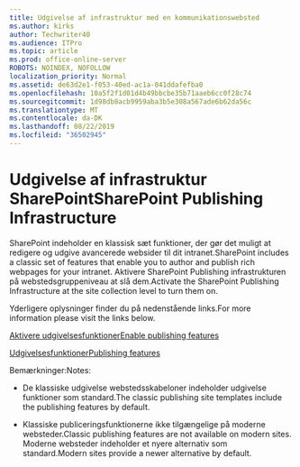 ```yaml
---
title: Udgivelse af infrastruktur med en kommunikationswebsted
ms.author: kirks
author: Techwriter40
ms.audience: ITPro
ms.topic: article
ms.prod: office-online-server
ROBOTS: NOINDEX, NOFOLLOW
localization_priority: Normal
ms.assetid: de63d2e1-f053-40ed-ac1a-041ddafefba0
ms.openlocfilehash: 10a5f2f1d01d4b49bbcbe35b71aaeb6cc0f28c74
ms.sourcegitcommit: 1d98db8acb9959aba3b5e308a567ade6b62da56c
ms.translationtype: MT
ms.contentlocale: da-DK
ms.lasthandoff: 08/22/2019
ms.locfileid: "36502945"
---
```

# <a name="sharepoint-publishing-infrastructure"></a><span data-ttu-id="44b0b-102">Udgivelse af infrastruktur SharePoint</span><span class="sxs-lookup"><span data-stu-id="44b0b-102">SharePoint Publishing Infrastructure</span></span>


<span data-ttu-id="44b0b-103">SharePoint indeholder en klassisk sæt funktioner, der gør det muligt at redigere og udgive avancerede websider til dit intranet.</span><span class="sxs-lookup"><span data-stu-id="44b0b-103">SharePoint includes a classic set of features that enable you to author and publish rich webpages for your intranet.</span></span> <span data-ttu-id="44b0b-104">Aktivere SharePoint Publishing infrastrukturen på webstedsgruppeniveau at slå dem.</span><span class="sxs-lookup"><span data-stu-id="44b0b-104">Activate the SharePoint Publishing Infrastructure at the site collection level to turn them on.</span></span>

<span data-ttu-id="44b0b-105">Yderligere oplysninger finder du på nedenstående links.</span><span class="sxs-lookup"><span data-stu-id="44b0b-105">For more information please visit the links below.</span></span>

[<span data-ttu-id="44b0b-106">Aktivere udgivelsesfunktioner</span><span class="sxs-lookup"><span data-stu-id="44b0b-106">Enable publishing features</span></span>](https://support.office.com/article/Enable-publishing-features-479677A6-8B33-4AC7-907D-071C1C7E4518)

[<span data-ttu-id="44b0b-107">Udgivelsesfunktioner</span><span class="sxs-lookup"><span data-stu-id="44b0b-107">Publishing features</span></span>](https://support.office.com/article/Features-enabled-in-a-SharePoint-Online-publishing-site-3AB3810C-3C2C-4361-9D0E-0CBE666EA0B0?wt.mc_id=O365_Portal_MMaven#__toc336865553)

<span data-ttu-id="44b0b-108">Bemærkninger:</span><span class="sxs-lookup"><span data-stu-id="44b0b-108">Notes:</span></span>

- <span data-ttu-id="44b0b-109">De klassiske udgivelse webstedsskabeloner indeholder udgivelse funktioner som standard.</span><span class="sxs-lookup"><span data-stu-id="44b0b-109">The classic publishing site templates include the publishing features by default.</span></span>

- <span data-ttu-id="44b0b-110">Klassiske publiceringsfunktionerne ikke tilgængelige på moderne websteder.</span><span class="sxs-lookup"><span data-stu-id="44b0b-110">Classic publishing features are not available on modern sites.</span></span> <span data-ttu-id="44b0b-111">Moderne websteder indeholder et nyere alternativ som standard.</span><span class="sxs-lookup"><span data-stu-id="44b0b-111">Modern sites provide a newer alternative by default.</span></span>

